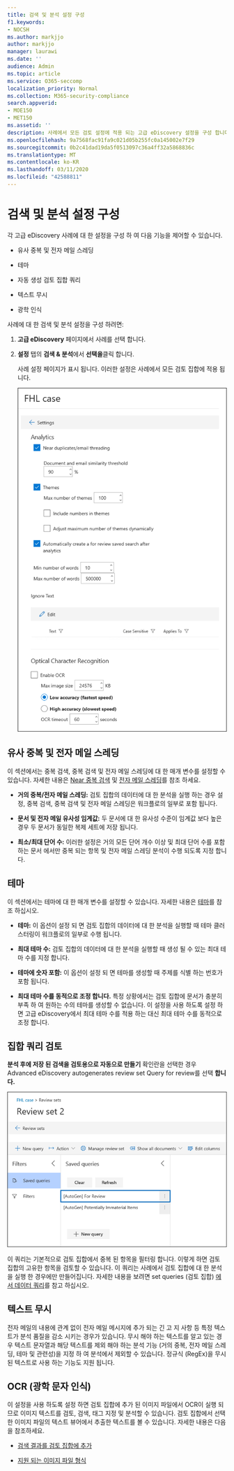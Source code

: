 ```yaml
---
title: 검색 및 분석 설정 구성
f1.keywords:
- NOCSH
ms.author: markjjo
author: markjjo
manager: laurawi
ms.date: ''
audience: Admin
ms.topic: article
ms.service: O365-seccomp
localization_priority: Normal
ms.collection: M365-security-compliance
search.appverid:
- MOE150
- MET150
ms.assetid: ''
description: 사례에서 모든 검토 설정에 적용 되는 고급 eDiscovery 설정을 구성 합니다. 여기에는 분석 및 OCR에 대 한 설정이 포함 됩니다.
ms.openlocfilehash: 9a7568fac91fa9c021d05b255fc0a145002e7f29
ms.sourcegitcommit: 0b2c41dad19da5f0513097c36a4ff32a5868836c
ms.translationtype: MT
ms.contentlocale: ko-KR
ms.lasthandoff: 03/11/2020
ms.locfileid: "42588811"
---
```

# <a name="configure-search-and-analytics-settings"></a>검색 및 분석 설정 구성

각 고급 eDiscovery 사례에 대 한 설정을 구성 하 여 다음 기능을 제어할 수 있습니다.

- 유사 중복 및 전자 메일 스레딩

- 테마

- 자동 생성 검토 집합 쿼리

- 텍스트 무시

- 광학 인식

사례에 대 한 검색 및 분석 설정을 구성 하려면:

1. **고급 eDiscovery** 페이지에서 사례를 선택 합니다.

2. **설정** 탭의 **검색 & 분석**에서 **선택을**클릭 합니다.

   사례 설정 페이지가 표시 됩니다. 이러한 설정은 사례에서 모든 검토 집합에 적용 됩니다.

   ![고급 eDiscovery 사례에 대 한 분석 및 검색 설정 구성](../media/AeDCaseSettings.png)

## <a name="near-duplicates-and-email-threading"></a>유사 중복 및 전자 메일 스레딩

이 섹션에서는 중복 검색, 중복 검색 및 전자 메일 스레딩에 대 한 매개 변수를 설정할 수 있습니다. 자세한 내용은 [Near 중복 검색](near-duplicates.md) 및 [전자 메일 스레딩](email-threading.md)를 참조 하세요.

- **거의 중복/전자 메일 스레딩:** 검토 집합의 데이터에 대 한 분석을 실행 하는 경우 설정, 중복 검색, 중복 검색 및 전자 메일 스레딩은 워크플로의 일부로 포함 됩니다.

- **문서 및 전자 메일 유사성 임계값:** 두 문서에 대 한 유사성 수준이 임계값 보다 높은 경우 두 문서가 동일한 복제 세트에 저장 됩니다.

- **최소/최대 단어 수:** 이러한 설정은 거의 모든 단어 개수 이상 및 최대 단어 수를 포함 하는 문서 에서만 중복 되는 항목 및 전자 메일 스레딩 분석이 수행 되도록 지정 합니다.

## <a name="themes"></a>테마

이 섹션에서는 테마에 대 한 매개 변수를 설정할 수 있습니다. 자세한 내용은 [테마](themes-in-advanced-ediscovery.md)를 참조 하십시오.

- **테마:** 이 옵션이 설정 되 면 검토 집합의 데이터에 대 한 분석을 실행할 때 테마 클러스터링이 워크플로의 일부로 수행 됩니다.

- **최대 테마 수:** 검토 집합의 데이터에 대 한 분석을 실행할 때 생성 될 수 있는 최대 테마 수를 지정 합니다.

- **테마에 숫자 포함:** 이 옵션이 설정 되 면 테마를 생성할 때 주제를 식별 하는 번호가 포함 됩니다. 

- **최대 테마 수를 동적으로 조정 합니다.** 특정 상황에서는 검토 집합에 문서가 충분히 부족 하 여 원하는 수의 테마를 생성할 수 없습니다. 이 설정을 사용 하도록 설정 하면 고급 eDiscovery에서 최대 테마 수를 적용 하는 대신 최대 테마 수를 동적으로 조정 합니다.

## <a name="review-set-query"></a>집합 쿼리 검토

**분석 후에 저장 된 검색을 검토용으로 자동으로 만들기** 확인란을 선택한 경우 Advanced eDiscovery autogenerates review set Query for review를 선택 **합니다.** 

![자동 생성 된 검토 쿼리](../media/AeDForReviewQuery.png)

이 쿼리는 기본적으로 검토 집합에서 중복 된 항목을 필터링 합니다. 이렇게 하면 검토 집합의 고유한 항목을 검토할 수 있습니다. 이 쿼리는 사례에서 검토 집합에 대 한 분석을 실행 한 경우에만 만들어집니다. 자세한 내용을 보려면 set queries (검토 집합) [에서 데이터 쿼리](review-set-search.md)를 참고 하십시오.

## <a name="ignore-text"></a>텍스트 무시

전자 메일의 내용에 관계 없이 전자 메일 메시지에 추가 되는 긴 고 지 사항 등 특정 텍스트가 분석 품질을 감소 시키는 경우가 있습니다. 무시 해야 하는 텍스트를 알고 있는 경우 텍스트 문자열과 해당 텍스트를 제외 해야 하는 분석 기능 (거의 중복, 전자 메일 스레딩, 테마 및 관련성)을 지정 하 여 분석에서 제외할 수 있습니다. 정규식 (RegEx)을 무시 된 텍스트로 사용 하는 기능도 지원 됩니다. 

## <a name="optical-character-recognition-ocr"></a>OCR (광학 문자 인식)

이 설정을 사용 하도록 설정 하면 검토 집합에 추가 된 이미지 파일에서 OCR이 실행 되므로 이미지 텍스트를 검토, 검색, 태그 지정 및 분석할 수 있습니다. 검토 집합에서 선택한 이미지 파일의 텍스트 뷰어에서 추출한 텍스트를 볼 수 있습니다. 자세한 내용은 다음을 참조하세요.

- [검색 결과를 검토 집합에 추가](add-data-to-review-set.md#optical-character-recognition)

- [지원 되는 이미지 파일 형식](supported-filetypes-ediscovery20.md#image)
